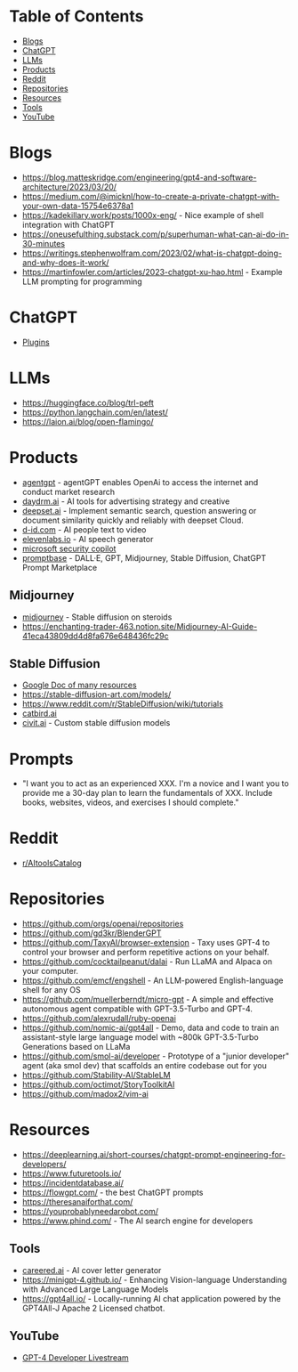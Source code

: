 # Table of Contents
- [Blogs](#blogs)
- [ChatGPT](#chatgpt)
- [LLMs](#llms)
- [Products](#products)
- [Reddit](#reddit)
- [Repositories](#repositories)
- [Resources](#resources)
- [Tools](#tools)
- [YouTube](#youtube)

# Blogs
- https://blog.matteskridge.com/engineering/gpt4-and-software-architecture/2023/03/20/
- https://medium.com/@imicknl/how-to-create-a-private-chatgpt-with-your-own-data-15754e6378a1
- https://kadekillary.work/posts/1000x-eng/ - Nice example of shell integration with ChatGPT
- https://oneusefulthing.substack.com/p/superhuman-what-can-ai-do-in-30-minutes
- https://writings.stephenwolfram.com/2023/02/what-is-chatgpt-doing-and-why-does-it-work/
- https://martinfowler.com/articles/2023-chatgpt-xu-hao.html - Example LLM prompting for programming

# ChatGPT
- [Plugins](https://openai.com/blog/chatgpt-plugins)

# LLMs
- https://huggingface.co/blog/trl-peft
- https://python.langchain.com/en/latest/
- https://laion.ai/blog/open-flamingo/

# Products
- [agentgpt](https://agentgpt.reworkd.ai) - agentGPT enables OpenAi to access the internet and conduct market research
- [daydrm.ai](https://www.daydrm.ai) - AI tools for advertising strategy and creative
- [deepset.ai](https://www.deepset.ai/) - Implement semantic search, question answering or document similarity quickly and reliably with deepset Cloud.
- [d-id.com](https://www.d-id.com/) - AI people text to video
- [elevenlabs.io](https://beta.elevenlabs.io/) - AI speech generator
- [microsoft security copilot](https://www.microsoft.com/en-us/security/business/ai-machine-learning/microsoft-security-copilot)
- [promptbase](https://promptbase.com/chatgpt) - DALL·E, GPT, Midjourney, Stable Diffusion, ChatGPT Prompt Marketplace

## Midjourney
- [midjourney](https://www.midjourney.com/) - Stable diffusion on steroids
- https://enchanting-trader-463.notion.site/Midjourney-AI-Guide-41eca43809dd4d8fa676e648436fc29c

## Stable Diffusion
- [Google Doc of many resources](https://docs.google.com/document/d/1N57oAF7j9SuHcy5zg2VZWhttLwR_uEldeMr-VKzlVIQ/edit)
- https://stable-diffusion-art.com/models/
- https://www.reddit.com/r/StableDiffusion/wiki/tutorials
- [catbird.ai](https://www.catbird.ai/)
- [civit.ai](https://civitai.com/) - Custom stable diffusion models

# Prompts

- "I want you to act as an experienced XXX. I'm a novice and I want you to provide me a 30-day plan to learn the fundamentals of XXX. Include books, websites, videos, and exercises I should complete."

# Reddit
- [r/AItoolsCatalog](https://www.reddit.com/r/AItoolsCatalog/)

# Repositories
- https://github.com/orgs/openai/repositories
- https://github.com/gd3kr/BlenderGPT
- https://github.com/TaxyAI/browser-extension - Taxy uses GPT-4 to control your browser and perform repetitive actions on your behalf.
- https://github.com/cocktailpeanut/dalai - Run LLaMA and Alpaca on your computer.
- https://github.com/emcf/engshell - An LLM-powered English-language shell for any OS
- https://github.com/muellerberndt/micro-gpt - A simple and effective autonomous agent compatible with GPT-3.5-Turbo and GPT-4.
- https://github.com/alexrudall/ruby-openai
- https://github.com/nomic-ai/gpt4all - Demo, data and code to train an assistant-style large language model with ~800k GPT-3.5-Turbo Generations based on LLaMa
- https://github.com/smol-ai/developer - Prototype of a "junior developer" agent (aka smol dev) that scaffolds an entire codebase out for you
- https://github.com/Stability-AI/StableLM
- https://github.com/octimot/StoryToolkitAI
- https://github.com/madox2/vim-ai

# Resources
- https://deeplearning.ai/short-courses/chatgpt-prompt-engineering-for-developers/
- https://www.futuretools.io/
- https://incidentdatabase.ai/
- https://flowgpt.com/ - the best ChatGPT prompts
- https://theresanaiforthat.com/
- https://youprobablyneedarobot.com/
- https://www.phind.com/ - The AI search engine for developers

## Tools
- [careered.ai](https://www.careered.ai/) - AI cover letter generator
- https://minigpt-4.github.io/ - Enhancing Vision-language Understanding with Advanced Large Language Models
- https://gpt4all.io/ - Locally-running AI chat application powered by the GPT4All-J Apache 2 Licensed chatbot.

## YouTube
- [GPT-4 Developer Livestream](https://www.youtube.com/watch?v=outcGtbnMuQ)
